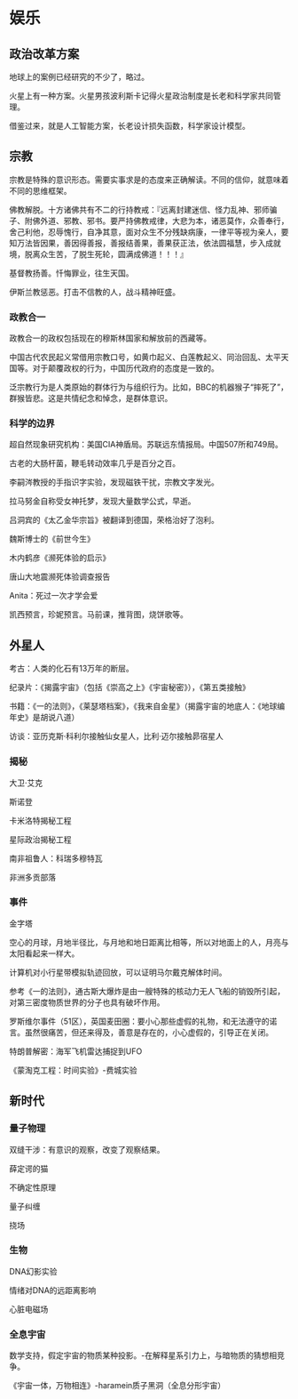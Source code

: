 # 娱乐

## 政治改革方案

地球上的案例已经研究的不少了，略过。

火星上有一种方案。火星男孩波利斯卡记得火星政治制度是长老和科学家共同管理。

借鉴过来，就是人工智能方案，长老设计损失函数，科学家设计模型。

## 宗教

宗教是特殊的意识形态。需要实事求是的态度来正确解读。不同的信仰，就意味着不同的思维框架。

佛教解脱。十方诸佛共有不二的行持教戒：『远离封建迷信、怪力乱神、邪师骗子、附佛外道、邪教、邪书。要严持佛教戒律，大悲为本，诸恶莫作，众善奉行，舍己利他，忍辱愧行，自净其意，面对众生不分残缺病康，一律平等视为亲人，要知万法皆因果，善因得善报，善报结善果，善果获正法，依法圆福慧，步入成就境，脱离众生苦，了脱生死轮，圆满成佛道！！！』

基督教扬善。忏悔罪业，往生天国。

伊斯兰教惩恶。打击不信教的人，战斗精神旺盛。

### 政教合一

政教合一的政权包括现在的穆斯林国家和解放前的西藏等。

中国古代农民起义常借用宗教口号，如黄巾起义、白莲教起义、同治回乱、太平天国等。对于颠覆政权的行为，中国历代政府的态度是一致的。

泛宗教行为是人类原始的群体行为与组织行为。比如，BBC的机器猴子“摔死了”，群猴皆悲。这是共情纪念和悼念，是群体意识。

### 科学的边界

超自然现象研究机构：美国CIA神盾局。苏联远东情报局。中国507所和749局。

古老的大肠杆菌，鞭毛转动效率几乎是百分之百。

李嗣涔教授的手指识字实验，发现磁铁干扰，宗教文字发光。

拉马努金自称受女神托梦，发现大量数学公式，早逝。

吕洞宾的《太乙金华宗旨》被翻译到德国，荣格治好了泡利。

魏斯博士的《前世今生》

木内鹤彦《濒死体验的启示》

唐山大地震濒死体验调查报告

Anita：死过一次才学会爱

凯西预言，珍妮预言。马前课，推背图，烧饼歌等。

## 外星人

考古：人类的化石有13万年的断层。

纪录片：《揭露宇宙》（包括《崇高之上》《宇宙秘密》），《第五类接触》

书籍：《一的法则》，《莱瑟塔档案》，《我来自金星》（揭露宇宙的地底人：《地球编年史》是胡说八道）

访谈：亚历克斯·科利尔接触仙女星人，比利·迈尔接触昴宿星人

### 揭秘

大卫·艾克

斯诺登

卡米洛特揭秘工程

星际政治揭秘工程

南非祖鲁人：科瑞多穆特瓦

非洲多贡部落

### 事件

金字塔

空心的月球，月地半径比，与月地和地日距离比相等，所以对地面上的人，月亮与太阳看起来一样大。

计算机对小行星带模拟轨迹回放，可以证明马尔戴克解体时间。

参考《一的法则》，通古斯大爆炸是由一艘特殊的核动力无人飞船的销毁所引起，对第三密度物质世界的分子也具有破坏作用。

罗斯维尔事件（51区），英国麦田圈：要小心那些虚假的礼物，和无法遵守的诺言。虽然很痛苦，但还来得及，善意是存在的，小心虚假的，引导正在关闭。

特朗普解密：海军飞机雷达捕捉到UFO

《蒙淘克工程：时间实验》-费城实验

## 新时代

### 量子物理

双缝干涉：有意识的观察，改变了观察结果。

薛定谔的猫

不确定性原理

量子纠缠

挠场

### 生物

DNA幻影实验

情绪对DNA的远距离影响

心脏电磁场

### 全息宇宙

数学支持，假定宇宙的物质某种投影。-在解释星系引力上，与暗物质的猜想相竞争。

《宇宙一体，万物相连》-haramein质子黑洞（全息分形宇宙）
